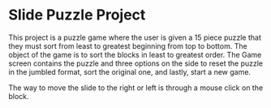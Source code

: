 # Slide Puzzle Project
This project is a puzzle game where the user is given a 15 piece puzzle that they must sort from least to greatest beginning from top to bottom. The object of the game is to sort the blocks in least to greatest order. The Game screen contains the puzzle and three options on the side to reset the puzzle in the jumbled format, sort the original one, and lastly, start a new game.

The way to move the slide to the right or left is through a mouse click on the block. 


